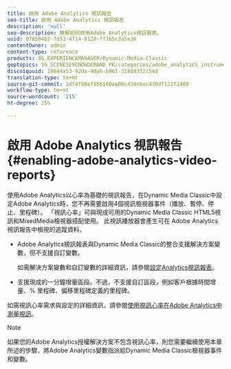```yaml
---
title: 啟用 Adobe Analytics 視訊報告
seo-title: 啟用 Adobe Analytics 視訊報告
description: 'null'
seo-description: 瞭解如何啟用Adobe Analytics視訊報表。
uuid: 078594b2-7d53-4714-8128-ff3b5c3a5e36
contentOwner: admin
content-type: reference
products: SG_EXPERIENCEMANAGER/Dynamic-Media-Classic
geptopics: SG_SCENESEVENONDEMAND_PK/categories/adobe_analytics_instrumentation_kit
discoiquuid: 18644a53-92da-40ab-b961-318d8332c54d
translation-type: tm+mt
source-git-commit: 1df4f88ef856160ee06c43dc6ec430df122f2408
workflow-type: tm+mt
source-wordcount: '215'
ht-degree: 25%

---
```



# 啟用 Adobe Analytics 視訊報告{#enabling-adobe-analytics-video-reports}

使用Adobe Analytics以心率為基礎的視訊報告，在Dynamic Media Classic中設定Adobe Analytics時，您不再需要啟用4個視訊檢視器事件（播放、暫停、停止、里程碑）。 「視訊心率」可與現成可用的Dynamic Media Classic HTML5視訊和MixedMedia檢視器搭配使用。 此視訊播放器會產生可在 Adobe Analytics 視訊報告中檢視的追蹤資料。

* Adobe Analytics視訊報表與Dynamic Media Classic的整合支援解決方案變數，但不支援自訂變數。

   如需解決方案變數和自訂變數的詳細資訊，請參閱[設定Analytics視訊報表](https://microsite.omniture.com/t2/help/en_US/sc/appmeasurement/hbvideo/video_analytics_config.html)。

* 支援現成的一分鐘增量區段。不過，不支援自訂區段，例如客戶根據時間增量、% 里程碑、偏移里程碑定義的里程碑。

如需視訊心率需求與設定的詳細資訊，請參閱[使用視訊心率在Adobe Analytics中測量視訊](https://microsite.omniture.com/t2/help/en_US/sc/appmeasurement/hbvideo/)。

>[!NOTE]
>
>如果您的Adobe Analytics授權解決方案不包含視訊心率，則您需要繼續使用本章所述的步驟，將Adobe Analytics變數指派給Dynamic Media Classic檢視器事件和變數。

